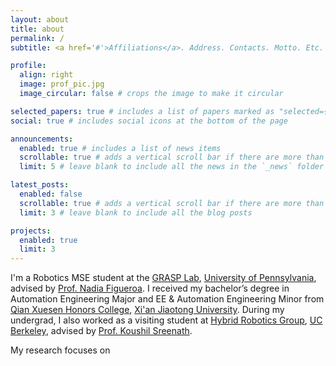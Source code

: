 ```yaml
---
layout: about
title: about
permalink: /
subtitle: <a href='#'>Affiliations</a>. Address. Contacts. Motto. Etc.

profile:
  align: right
  image: prof_pic.jpg
  image_circular: false # crops the image to make it circular

selected_papers: true # includes a list of papers marked as "selected={true}"
social: true # includes social icons at the bottom of the page

announcements:
  enabled: true # includes a list of news items
  scrollable: true # adds a vertical scroll bar if there are more than 3 news items
  limit: 5 # leave blank to include all the news in the `_news` folder

latest_posts:
  enabled: false
  scrollable: true # adds a vertical scroll bar if there are more than 3 new posts items
  limit: 3 # leave blank to include all the blog posts

projects:
  enabled: true
  limit: 3
---
```


I'm a Robotics MSE student at the [GRASP Lab](https://www.grasp.upenn.edu/), [University of Pennsylvania](https://www.seas.upenn.edu/), advised by [Prof. Nadia Figueroa](https://nbfigueroa.github.io/). I received my bachelor’s degree in Automation Engineering Major and EE & Automation Engineering Minor from [Qian Xuesen Honors College](https://bjb.xjtu.edu.cn/index.htm#), [Xi'an Jiaotong University](https://en.xjtu.edu.cn/). During my undergrad, I also worked as a visiting student at [Hybrid Robotics Group](https://hybrid-robotics.berkeley.edu/), [UC Berkeley](https://www.berkeley.edu/), advised by [Prof. Koushil Sreenath](https://me.berkeley.edu/people/koushil-sreenath/). 

My research focuses on 

